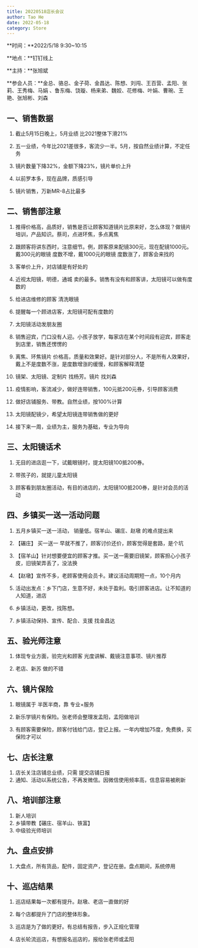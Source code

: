 ```yaml
---
title: 20220518店长会议
author: Tao He
date: 2022-05-18
category: Store
---
```



**时间：**2022/5/18  9:30~10:15		

**地点：**钉钉线上

**主持：**张旭斌

**参会人员：**金总、骆总、金子荷、金昌达、陈想、刘闯、王百营、孟阳、张莉、王秀梅、马娟 、鲁东梅、饶璇、杨来弟、魏姣、花修梅、叶娟、曹琬、王艳、张旭彬、刘森			




## 一、销售数据

1. 截止5月15日晚上，5月业绩 比2021整体下滑21%			

2. 五一业绩，今年比2021差很多，客流少一半。5月，按自然业绩计算，不定任务		

3. 镜片数量下降32%，金额下降23%，镜片单价上升			

4. 以前罗本多，现在品牌，质感引导

5. 镜片销售，万新MR-8占比最多		

## 二、销售部注意

1. 推得价格高，品质好，销售是否让顾客知道镜片比原来好，怎么体现？做镜片培训，产品知识。蔡司，点进环焦，多点离焦			

2. 跟顾客将讲东西时，注意细节。例，顾客原来配镜300元，现在配镜1000元。戴300元的眼镜 度数不增，戴1000元的眼镜 度数涨了，顾客会来找的	

3. 客单价上升，对店铺是有好处的			

4. 近视太阳镜，明德，通城 卖的最多。销售有没有和顾客讲，太阳镜可以做有度数的			

5. 给进店维修的顾客 清洗眼镜

6. 提醒每一个顾进店客，太阳镜可配有度数的

7. 太阳镜活动发朋友圈	
 
8. 销售迎宾，门口没有人迎。小孩子放学，每家店在某个时间段有迎宾，顾客走到店里，销售还愣愣的
 
9. 离焦、环焦镜片 价格高，质量和效果好。是针对部分人，不是所有人效果好，戴上不是度数不涨，是度数增涨的缓慢，和顾客解释清楚		

10. 镜架、太阳镜、定制片 找杨芳。镜片 找刘森			

11. 疫情影响，客流减少，做好连带销售，100元抵200元券，引导顾客消费	

12. 做好店铺服务、带教。自然业绩，按100%计算			

13. 太阳镜配镜少，希望太阳镜连带销售做的更好		

14. 接下来一周，业绩为主，服务为基础，专业为导向	

## 三、太阳镜话术

1. 无目的进店逛一下，试戴眼镜时，提太阳镜100抵200券。

2. 带孩子的，就提儿童太阳镜

3. 顾客看到朋友圈活动，有目的进店的，太阳镜100抵200券，是针对会员的活动			

## 四、乡镇买一送一活动问题	

1. 五月乡镇买一送一活动， 销量低。宿羊山、碾庄、赵墩 的难点提出来

2. 【碾庄】 买一送一  早就不推了，顾客讨价还价，顾客觉得是套路，是个坑			
3. 【宿羊山】针对想要便宜的顾客才推。买一送一需要旧镜架，顾客担心小孩子皮，旧镜架弄丢了，没法换			

4. 【赵墩】宣传不多，老顾客使用会员卡。建议活动周期短一点，10个月内

5. 活动出发点：乡下门店，生意不好，未处于盈利。吸引顾客进店。让不知道的人知道，进店		

6. 乡镇活动，更改，找陈想。

7. 乡镇活动保持、宣传、配合、支援 找金昌达			

## 五、验光师注意

1. 体现专业方面，验完光和顾客 光度讲解、戴镜注意事项、镜片推荐

2. 老店、新苏 做的不错

   

## 六、镜片保险		

1. 眼镜属于 半医半商，靠 专业+服务			

2. 新乐学镜片有保险。张老师会整理发孟阳，孟阳做培训			

3. 有顾客需要保险，顾客付钱给门店，登记上报。一年内增加75度，免费换，买保险才可以			

   

## 七、店长注意

1. 店长关注店铺总业绩，只需 提交店铺日报			
2. 通知、活动以系统公告，不再发微信。因微信使用频率高，信息容易被刷新			



## 八、培训部注意

1.  新人培训
2.  乡镇带教【碾庄、宿羊山、铁富】
3.  中级验光师培训			



## 九、盘点安排

1. 大盘点，所有货品，配件，固定资产，登记在册。盘点期间，系统停用

   

## 十、巡店结果			

1. 巡店结果每一次都有提升。赵墩、老店一直做的好			

2. 每个店都提升了门店的整体形象。

3. 巡店是为了做的更好。有总结有报告，步入正规化管理			

4. 店长轮流巡店，有想报名巡店的，报给张老师或孟阳			

